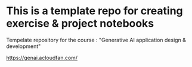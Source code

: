 # This is a template repo for creating exercise & project notebooks

Tempelate repository for the course : "Generative AI application design & development"

https://genai.acloudfan.com/
